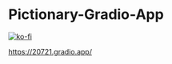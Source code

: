 # Pictionary-Gradio-App
[![ko-fi](https://ko-fi.com/img/githubbutton_sm.svg)](https://ko-fi.com/V7V0DWKOD)

https://20721.gradio.app/
